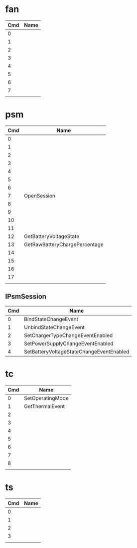 # fan

| Cmd | Name |
| --- | ---- |
| 0   |      |
| 1   |      |
| 2   |      |
| 3   |      |
| 4   |      |
| 5   |      |
| 6   |      |
| 7   |      |
|     |      |

# psm

| Cmd | Name                          |
| --- | ----------------------------- |
| 0   |                               |
| 1   |                               |
| 2   |                               |
| 3   |                               |
| 4   |                               |
| 5   |                               |
| 6   |                               |
| 7   | OpenSession                   |
| 8   |                               |
| 9   |                               |
| 10  |                               |
| 11  |                               |
| 12  | GetBatteryVoltageState        |
| 13  | GetRawBatteryChargePercentage |
| 14  |                               |
| 15  |                               |
| 16  |                               |
| 17  |                               |
|     |                               |

## IPsmSession

| Cmd | Name                                     |
| --- | ---------------------------------------- |
| 0   | BindStateChangeEvent                     |
| 1   | UnbindStateChangeEvent                   |
| 2   | SetChargerTypeChangeEventEnabled         |
| 3   | SetPowerSupplyChangeEventEnabled         |
| 4   | SetBatteryVoltageStateChangeEventEnabled |

# tc

| Cmd | Name             |
| --- | ---------------- |
| 0   | SetOperatingMode |
| 1   | GetThermalEvent  |
| 2   |                  |
| 3   |                  |
| 4   |                  |
| 5   |                  |
| 6   |                  |
| 7   |                  |
| 8   |                  |
|     |                  |

# ts

| Cmd | Name |
| --- | ---- |
| 0   |      |
| 1   |      |
| 2   |      |
| 3   |      |
|     |      |
